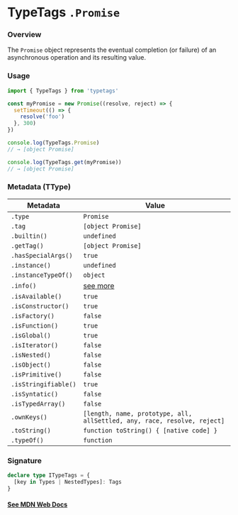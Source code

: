 # TypeTags `.Promise`

### Overview

The `Promise` object represents the eventual completion (or failure) of an asynchronous operation and its resulting value.

### Usage

```js
import { TypeTags } from 'typetags'

const myPromise = new Promise((resolve, reject) => {
  setTimeout(() => {
    resolve('foo')
  }, 300)
})

console.log(TypeTags.Promise)
// → [object Promise]

console.log(TypeTags.get(myPromise))
// → [object Promise]
```

### Metadata (TType)

| Metadata             | Value                                                                    |
| -------------------- | ------------------------------------------------------------------------ |
| `.type`              | `Promise`                                                                |
| `.tag`               | `[object Promise]`                                                       |
| `.builtin()`         | `undefined`                                                              |
| `.getTag()`          | `[object Promise]`                                                       |
| `.hasSpecialArgs()`  | `true`                                                                   |
| `.instance()`        | `undefined`                                                              |
| `.instanceTypeOf()`  | `object`                                                                 |
| `.info()`            | [see more]()                                                             |
| `.isAvailable()`     | `true`                                                                   |
| `.isConstructor()`   | `true`                                                                   |
| `.isFactory()`       | `false`                                                                  |
| `.isFunction()`      | `true`                                                                   |
| `.isGlobal()`        | `true`                                                                   |
| `.isIterator()`      | `false`                                                                  |
| `.isNested()`        | `false`                                                                  |
| `.isObject()`        | `false`                                                                  |
| `.isPrimitive()`     | `false`                                                                  |
| `.isStringifiable()` | `true`                                                                   |
| `.isSyntatic()`      | `false`                                                                  |
| `.isTypedArray()`    | `false`                                                                  |
| `.ownKeys()`         | `[length, name, prototype, all, allSettled, any, race, resolve, reject]` |
| `.toString()`        | `function toString() { [native code] }`                                  |
| `.typeOf()`          | `function`                                                               |

### Signature

```ts
declare type ITypeTags = {
  [key in Types | NestedTypes]: Tags
}
```

#### [See MDN Web Docs](https://developer.mozilla.org/en-US/docs/Web/JavaScript/Reference/Global_Objects/Promise)
